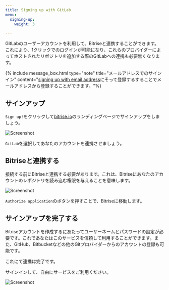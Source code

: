 ```yaml
---
title: Signing up with GitLab
menu:
  signing-up:
    weight: 3

---
```

GitLabのユーザーアカウントを利用して、Bitriseと連携することができます。 これにより、1クリックでのログインが可能になり、これらのプロバイダーによってホストされたリポジトリを追加する際のGitLabへの連携も必要無くなります。

{% include message_box.html type="note" title="メールアドレスでのサインイン" content="[signing up with email address](/getting-started/signing-up/signing-up-with-email)にそって登録するすることでメールアドレスから登録することができます。"%}

## サインアップ

`Sign up!`をクリックして[bitrise.io](https://bitrise.io)のランディングページでサインアップをしましょう。

![Screenshot](/img/signing-up/sign-up-bitrise.png)

`GitLab`を選択してあなたのアカウントを連携させましょう。

## Bitriseと連携する

接続する前にBitriseと連携する必要があります。これは、Bitriseにあなたのアカウントのレポジトリを読み込む権限を与えることを意味します。

![Screenshot](/img/signing-up/gitlab_authorization.png)

`Authorize application`のボタンを押すことで、Bitriseに移動します。

## サインアップを完了する

Bitriseアカウントを作成するにあたってユーザーネームとパスワードの設定が必要です。これであなたはこのサービスを信頼して利用することができます。また、GitHub、Bitbucketなどの他のGitプロバイダーからのアカウントの登録も可能です。

これにて連携は完了です。

サインインして、自由にサービスをご利用ください。

![Screenshot](/img/signing-up/signup_success.png)
